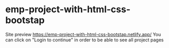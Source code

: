 # emp-project-with-html-css-bootstap

Site preview https://emp-project-with-html-css-bootstap.netlify.app/
You can click on "Login to continue" in order to be able to see all project pages
